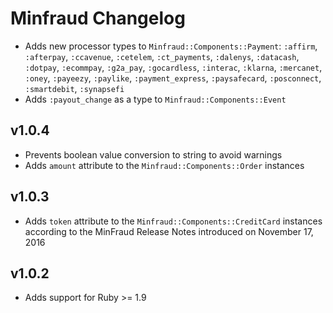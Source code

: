 # Minfraud Changelog

* Adds new processor types to `Minfraud::Components::Payment`: `:affirm`,
  `:afterpay`, `:ccavenue`, `:cetelem`, `:ct_payments`, `:dalenys`,
  `:datacash`, `:dotpay`, `:ecommpay`, `:g2a_pay`, `:gocardless`,
  `:interac`, `:klarna`, `:mercanet`, `:oney`, `:payeezy`, `:paylike`,
  `:payment_express`, `:paysafecard`, `:posconnect`, `:smartdebit`,
  `:synapsefi`
* Adds `:payout_change` as a type to `Minfraud::Components::Event`

## v1.0.4

* Prevents boolean value conversion to string to avoid warnings
* Adds `amount` attribute to the `Minfraud::Components::Order` instances

## v1.0.3
* Adds `token` attribute to the `Minfraud::Components::CreditCard` instances
according to the MinFraud Release Notes introduced on November 17, 2016

## v1.0.2

* Adds support for Ruby >= 1.9
